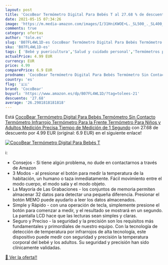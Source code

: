 ```yaml
---
layout: post
title: 'CocoBear Termómetro Digital Para Bebés T al 27.68 % de descuento'
date: 2021-05-15 07:34:26
image: 'https://m.media-amazon.com/images/I/31HniKWOE+L._SL500_._SL400_.jpg'
comments: true
category: ofertas
author: 'tole.es'
slug: 'B07FL4WL1D-es CocoBear Termómetro Digital Para Bebés Termómetro Sin...'
sku: 'B07FL4WL1D-es'
tags: [ 'Bebé y puericultura','Salud y cuidado personal','Termómetros para bebé','bebés','cocobear', ]
actualPrice: 4.99 EUR
currency: EUR
price: 4.99
comparePrice: 6.9 EUR
prodname: 'CocoBear Termómetro Digital Para Bebés Termómetro Sin Contacto  Termómetro Infrarrojo  Termómetro Para la Frente  Termómetro Para Niños y Adultos  Medición Precisa Tiempo de Medición de 1 Segundo'
country: 'es'
flag: '🇪🇸'
brand: 'CocoBear'
buyurl: 'https://www.amazon.es/dp/B07FL4WL1D/?tag=tolees-21'
descuento: '27.68'
average: '26.2981818181818'
---
```


Está [CocoBear Termómetro Digital Para Bebés Termómetro Sin Contacto  Termómetro Infrarrojo  Termómetro Para la Frente  Termómetro Para Niños y Adultos  Medición Precisa Tiempo de Medición de 1 Segundo](https://www.amazon.es/dp/B07FL4WL1D/?tag=tolees-21) con 27.68 de descuento por 4.99 EUR (original: 6.9 EUR) en el siguiente enlace!

[![CocoBear Termómetro Digital Para Bebés T](https://m.media-amazon.com/images/I/31HniKWOE+L._SL500_._SL400_.jpg)](https://www.amazon.es/dp/B07FL4WL1D/?tag=tolees-21)

ℹ️:

- Consejos - Si tiene algún problema, no dude en contactarnos a través de Amazon
- 3 Modos - al presionar el botón para medir la temperatura de la habitación, un humano o taza inmediatamente. Fácil movimiento entre el modo cuerpo, el modo sala y el modo objeto.
- La Mayoría de Las Grabaciones - los conjuntos de memoria permiten almacenar 32 datos para detectar una pequeña diferencia. Presionar el botón MEMO puede ayudarlo a leer los datos almacenados.
- Simple y Rápido - con una operación de tecla, simplemente presione el botón para comenzar a medir, y el resultado se mostrará en un segundo. La pantalla LCD hace que las lecturas sean simples y claras.
- Seguro y Preciso - la seguridad y la precisión son los requisitos más fundamentales y primordiales de nuestro equipo. Con la tecnología de detección de temperatura por infrarrojos de alta tecnología, este dispositivo puede medir con seguridad y precisión la temperatura corporal del bebé y los adultos. Su seguridad y precisión han sido clínicamente validadas.

[🛒 Ver la oferta!!](https://www.amazon.es/dp/B07FL4WL1D/?tag=tolees-21)
